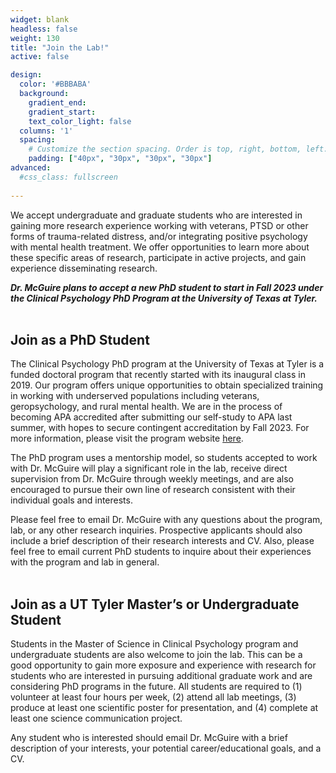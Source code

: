 ```yaml
---
widget: blank
headless: false
weight: 130
title: "Join the Lab!"
active: false

design:
  color: '#BBBABA'
  background: 
    gradient_end: 
    gradient_start: 
    text_color_light: false
  columns: '1'
  spacing:
    # Customize the section spacing. Order is top, right, bottom, left.
    padding: ["40px", "30px", "30px", "30px"]  
advanced:
  #css_class: fullscreen
  
---
```


We accept undergraduate and graduate students who are interested in gaining more research experience working with veterans, PTSD or other forms of trauma-related distress, and/or integrating positive psychology with mental health treatment. We offer opportunities to learn more about these specific areas of research, participate in active projects, and gain experience disseminating research. 

**_Dr. McGuire plans to accept a new PhD student to start in Fall 2023 under the Clinical Psychology PhD Program at the University of Texas at Tyler._**
<br/><br/>

## **Join as a PhD Student**
The Clinical Psychology PhD program at the University of Texas at Tyler is a funded doctoral program that recently started with its inaugural class in 2019. Our program offers unique opportunities to obtain specialized training in working with underserved populations including veterans, geropsychology, and rural mental health. We are in the process of becoming APA accredited after submitting our self-study to APA last summer, with hopes to secure contingent accreditation by Fall 2023. For more information, please visit the program website [here](https://www.uttyler.edu/psychology/graduate/phd-clinical-psychology/).

The PhD program uses a mentorship model, so students accepted to work with Dr. McGuire will play a significant role in the lab, receive direct supervision from Dr. McGuire through weekly meetings, and are also encouraged to pursue their own line of research consistent with their individual goals and interests.

Please feel free to email Dr. McGuire with any questions about the program, lab, or any other research inquiries. Prospective applicants should also include a brief description of their research interests and CV. Also, please feel free to email current PhD students to inquire about their experiences with the program and lab in general.
<br/><br/>

## **Join as a UT Tyler Master’s or Undergraduate Student** 
Students in the Master of Science in Clinical Psychology program and undergraduate students are also welcome to join the lab. This can be a good opportunity to gain more exposure and experience with research for students who are interested in pursuing additional graduate work and are considering PhD programs in the future. All students are required to (1) volunteer at least four hours per week, (2) attend all lab meetings, (3) produce at least one scientific poster for presentation, and (4) complete at least one science communication project.

Any student who is interested should email Dr. McGuire with a brief description of your interests, your potential career/educational goals, and a CV.

